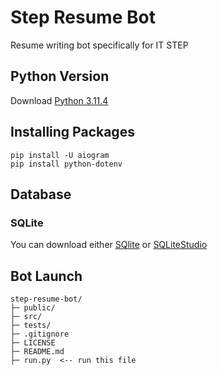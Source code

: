 # Step Resume Bot
Resume writing bot specifically for IT STEP

## Python Version
Download [Python 3.11.4](https://www.python.org/downloads/release/python-3114/)

## Installing Packages
```
pip install -U aiogram
pip install python-dotenv 
```

## Database
### SQLite
You can download either [SQlite](https://www.sqlite.org/download.html) or [SQLiteStudio](https://github.com/pawelsalawa/sqlitestudio/releases)

## Bot Launch
```
step-resume-bot/  
├─ public/  
├─ src/  
├─ tests/  
├─ .gitignore  
├─ LICENSE  
├─ README.md  
├─ run.py  <-- run this file
```